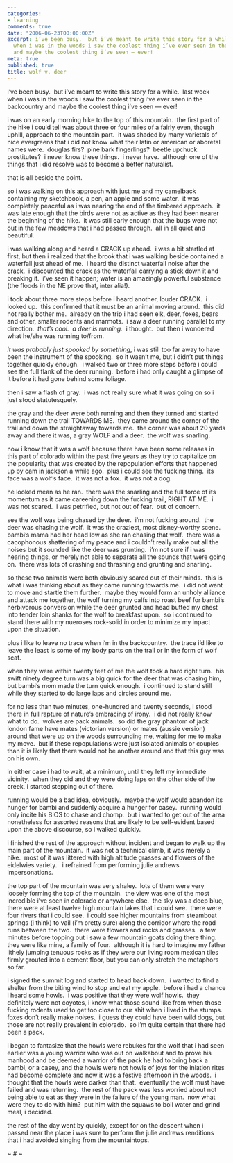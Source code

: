 ```yaml
---
categories:
- learning
comments: true
date: "2006-06-23T00:00:00Z"
excerpt: i’ve been busy.  but i’ve meant to write this story for a while.  last week
  when i was in the woods i saw the coolest thing i’ve ever seen in the backcountry
  and maybe the coolest thing i’ve seen — ever!
meta: true
published: true
title: wolf v. deer
---
```


i’ve been busy.  but i’ve meant to write this story for a while.  last week when i was in the woods i saw the coolest thing i’ve ever seen in the backcountry and maybe the coolest thing i’ve seen — ever!

i was on an early morning hike to the top of this mountain.  the first part of the hike i could tell was about three or four miles of a fairly even, though uphill, approach to the mountain part.  it was shaded by many varietals of nice evergreens that i did not know what their latin or american or aboretal names were.  douglas firs?  pine bark fingerlings?  beetle upchuck prostitutes?  i never know these things.  i never have.  although one of the things that i did resolve was to become a better naturalist.

that is all beside the point.

so i was walking on this approach with just me and my camelback containing my sketchbook, a pen, an apple and some water.  it was completely peaceful as i was nearing the end of the timbered approach.  it was late enough that the birds were not as active as they had been nearer the beginning of the hike.  it was still early enough that the bugs were not out in the few meadows that i had passed through.  all in all quiet and beautiful.

i was walking along and heard a CRACK up ahead.  i was a bit startled at first, but then i realized that the brook that i was walking beside contained a waterfall just ahead of me.  i heard the distinct waterfall noise after the crack.  i discounted the crack as the waterfall carrying a stick down it and breaking it.  i’ve seen it happen; water is an amazingly powerful substance (the floods in the NE prove that, inter alia!).

i took about three more steps before i heard another, louder CRACK.  i looked up.  this confirmed that it must be an animal moving around.  this did not really bother me.  already on the trip i had seen elk, deer, foxes, bears and other, smaller rodents and marmots.  i saw a deer running parallel to my direction.  *that’s cool.  a deer is running.*  i thought.  but then i wondered what he/she was running to/from.

*it was probably just spooked by something*, i was still too far away to have been the instrument of the spooking.  so it wasn’t me, but i didn’t put things together quickly enough.  i walked two or three more steps before i could see the full flank of the deer running.  before i had only caught a glimpse of it before it had gone behind some foliage.  

then i saw a flash of gray.  i was not really sure what it was going on so i just stood statutesquely.  

the gray and the deer were both running and then they turned and started running down the trail TOWARDS ME.  they came around the corner of the trail and down the straightaway towards me.  the corner was about 20 yards away and there it was, a gray WOLF and a deer.  the wolf was snarling.  

now i know that it was a wolf because there have been some releases in this part of colorado within the past five years as they try to capitalize on the popularity that was created by the repopulation efforts that happened up by cam in jackson a while ago.  plus i could see the fucking thing.  its face was a wolf’s face.  it was not a fox.  it was not a dog.  

he looked mean as he ran.  there was the snarling and the full force of its momentum as it came careening down the fucking trail, RIGHT AT ME.  i was not scared.  i was petrified, but not out of fear.  out of concern. 

see the wolf was being chased by the deer.  i’m not fucking around.  the deer was chasing the wolf.  it was the craziest, most disney-worthy scene.  bambi’s mama had her head low as she ran chasing that wolf.  there was a cacophonous shattering of my peace and i couldn’t really make out all the noises but it sounded like the deer was grunting.  i’m not sure if i was hearing things, or merely not able to separate all the sounds that were going on.  there was lots of crashing and thrashing and grunting and snarling.

so these two animals were both obviously scared out of their minds.  this is what i was thinking about as they came running towards me.  i did not want to move and startle them further.  maybe they would form an unholy alliance and attack me together, the wolf turning my calfs into roast beef for bambi’s herbivorous conversion while the deer grunted and head butted my chest into tender loin shanks for the wolf to breakfast upon.  so i continued to stand there with my nueroses rock-solid in order to minimize my inpact upon the situation.  

plus i like to leave no trace when i’m in the backcountry.  the trace i’d like to leave the least is some of my body parts on the trail or in the form of wolf scat.  

when they were within twenty feet of me the wolf took a hard right turn.  his swift ninety degree turn was a big quick for the deer that was chasing him, but bambi’s mom made the turn quick enough.  i continued to stand still while they started to do large laps and circles around me.  

for no less than two minutes, one-hundred and twenty seconds, i stood there in full rapture of nature’s embracing of irony.  i did not really know what to do.  wolves are pack animals.  so did the gray phantom of jack london fame have mates (victorian version) or mates (aussie version) around that were up on the woods surrounding me, waiting for me to make my move.  but if these repopulations were just isolated animals or couples than it is likely that there would not be another around and that this guy was on his own.

in either case i had to wait, at a minimum, until they left my immediate vicinity.  when they did and they were doing laps on the other side of the creek, i started stepping out of there.

running would be a bad idea, obviously.  maybe the wolf would abandon its hunger for bambi and suddenly acquire a hunger for casey.  running would only incite his BIOS to chase and chomp.  but i wanted to get out of the area nonetheless for assorted reasons that are likely to be self-evident based upon the above discourse, so i walked quickly.

i finished the rest of the approach without incident and began to walk up the main part of the mountain.  it was not a technical climb, it was merely a hike.  most of it was littered with high altitude grasses and flowers of the eidelwies variety.   i refrained from performing julie andrews impersonations.  

the top part of the mountain was very shaley.  lots of them were very loosely forming the top of the mountain.  the view was one of the most incredible i’ve seen in colorado or anywhere else.  the sky was a deep blue, there were at least twelve high mountain lakes that i could see.  there were four rivers that i could see.  i could see higher mountains from steamboat springs (i think) to vail (i’m pretty sure) along the corridor where the road runs between the two.  there were flowers and rocks and grasses.  a few minutes before topping out i saw a few mountain goats doing there thing.  they were like mine, a family of four.  although it is hard to imagine my father lithely jumping tenuous rocks as if they were our living room mexican tiles firmly grouted into a cement floor, but you can only stretch the metaphors so far.

i signed the summit log and started to head back down.  i wanted to find a shelter from the biting wind to stop and eat my apple.  before i had a chance i heard some howls.  i was positive that they were wolf howls.  they definitely were not coyotes, i know what those sound like from when those fucking rodents used to get too close to our shit when i lived in the stumps.  foxes don’t really make noises.  i guess they could have been wild dogs, but those are not really prevalent in colorado.  so i’m quite certain that there had been a pack.  

i began to fantasize that the howls were rebukes for the wolf that i had seen earlier was a young warrior who was out on walkabout and to prove his manhood and be deemed a warrior of the pack he had to bring back a bambi, or a casey, and the howls were not howls of joys for the iniation rites had become complete and now it was a festive afternoon in the woods.  i thought that the howls were darker than that.  eventually the wolf must have failed and was returning.  the rest of the pack was less worried about not being able to eat as they were in the failure of the young man.  now what were they to do with him?  put him with the squaws to boil water and grind meal, i decided.

the rest of the day went by quickly, except for on the descent when i passed near the place i was sure to perform the julie andrews renditions that i had avoided singing from the mountaintops.

~ # ~